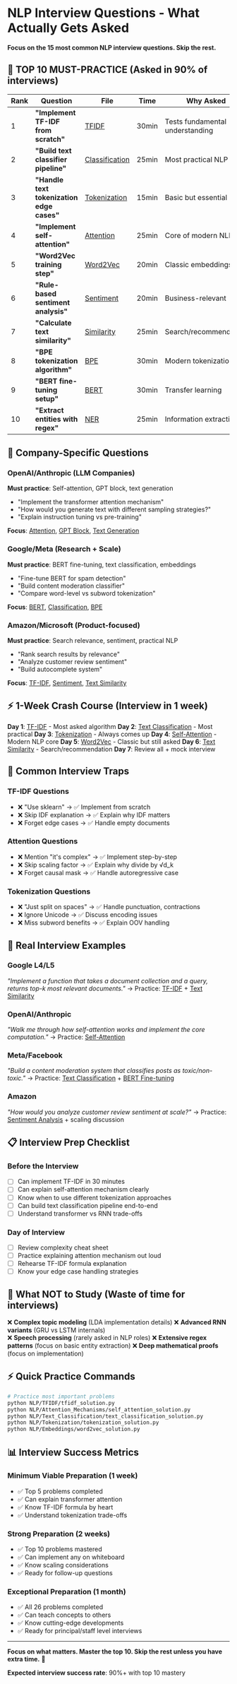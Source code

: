 # NLP Interview Questions - What Actually Gets Asked

**Focus on the 15 most common NLP interview questions. Skip the rest.**

## 🎯 TOP 10 MUST-PRACTICE (Asked in 90% of interviews)

| Rank | Question | File | Time | Why Asked |
|------|----------|------|------|-----------|
| 1 | **"Implement TF-IDF from scratch"** | [TFIDF](NLP/TFIDF/) | 30min | Tests fundamental understanding |
| 2 | **"Build text classifier pipeline"** | [Classification](NLP/Text_Classification/) | 25min | Most practical NLP task |
| 3 | **"Handle text tokenization edge cases"** | [Tokenization](NLP/Tokenization/) | 15min | Basic but essential |
| 4 | **"Implement self-attention"** | [Attention](NLP/Attention_Mechanisms/) | 25min | Core of modern NLP |
| 5 | **"Word2Vec training step"** | [Word2Vec](NLP/Embeddings/) | 20min | Classic embeddings |
| 6 | **"Rule-based sentiment analysis"** | [Sentiment](NLP/Sentiment_Analysis/) | 20min | Business-relevant |
| 7 | **"Calculate text similarity"** | [Similarity](NLP/Similarity/) | 25min | Search/recommendation |
| 8 | **"BPE tokenization algorithm"** | [BPE](NLP/Tokenization_Advanced/) | 30min | Modern tokenization |
| 9 | **"BERT fine-tuning setup"** | [BERT](NLP/Transformers/) | 30min | Transfer learning |
| 10 | **"Extract entities with regex"** | [NER](NLP/NER/) | 25min | Information extraction |

## 🏢 Company-Specific Questions

### **OpenAI/Anthropic** (LLM Companies)
**Must practice**: Self-attention, GPT block, text generation
- "Implement the transformer attention mechanism"
- "How would you generate text with different sampling strategies?"
- "Explain instruction tuning vs pre-training"

**Focus**: [Attention](NLP/Attention_Mechanisms/), [GPT Block](NLP/GPT_Implementation/), [Text Generation](NLP/LLM_Fundamentals/)

### **Google/Meta** (Research + Scale)
**Must practice**: BERT fine-tuning, text classification, embeddings
- "Fine-tune BERT for spam detection"
- "Build content moderation classifier"
- "Compare word-level vs subword tokenization"

**Focus**: [BERT](NLP/Transformers/), [Classification](NLP/Text_Classification/), [BPE](NLP/Tokenization_Advanced/)

### **Amazon/Microsoft** (Product-focused)
**Must practice**: Search relevance, sentiment, practical NLP
- "Rank search results by relevance" 
- "Analyze customer review sentiment"
- "Build autocomplete system"

**Focus**: [TF-IDF](NLP/TFIDF/), [Sentiment](NLP/Sentiment_Analysis/), [Text Similarity](NLP/Similarity/)

## ⚡ **1-Week Crash Course** (Interview in 1 week)

**Day 1**: [TF-IDF](NLP/TFIDF/) - Most asked algorithm
**Day 2**: [Text Classification](NLP/Text_Classification/) - Most practical 
**Day 3**: [Tokenization](NLP/Tokenization/) - Always comes up
**Day 4**: [Self-Attention](NLP/Attention_Mechanisms/) - Modern NLP core
**Day 5**: [Word2Vec](NLP/Embeddings/) - Classic but still asked
**Day 6**: [Text Similarity](NLP/Similarity/) - Search/recommendation
**Day 7**: Review all + mock interview

## 🚨 **Common Interview Traps**

### **TF-IDF Questions**
- ❌ "Use sklearn" → ✅ Implement from scratch
- ❌ Skip IDF explanation → ✅ Explain why IDF matters
- ❌ Forget edge cases → ✅ Handle empty documents

### **Attention Questions**  
- ❌ Mention "it's complex" → ✅ Implement step-by-step
- ❌ Skip scaling factor → ✅ Explain why divide by √d_k
- ❌ Forget causal mask → ✅ Handle autoregressive case

### **Tokenization Questions**
- ❌ "Just split on spaces" → ✅ Handle punctuation, contractions
- ❌ Ignore Unicode → ✅ Discuss encoding issues
- ❌ Miss subword benefits → ✅ Explain OOV handling

## 🎪 **Real Interview Examples**

### **Google L4/L5**
*"Implement a function that takes a document collection and a query, returns top-k most relevant documents."*
→ Practice: [TF-IDF](NLP/TFIDF/) + [Text Similarity](NLP/Similarity/)

### **OpenAI/Anthropic**
*"Walk me through how self-attention works and implement the core computation."*
→ Practice: [Self-Attention](NLP/Attention_Mechanisms/)

### **Meta/Facebook**
*"Build a content moderation system that classifies posts as toxic/non-toxic."*
→ Practice: [Text Classification](NLP/Text_Classification/) + [BERT Fine-tuning](NLP/Transformers/)

### **Amazon**
*"How would you analyze customer review sentiment at scale?"*
→ Practice: [Sentiment Analysis](NLP/Sentiment_Analysis/) + scaling discussion

## 📋 **Interview Prep Checklist**

### **Before the Interview**
- [ ] Can implement TF-IDF in 30 minutes
- [ ] Can explain self-attention mechanism clearly
- [ ] Know when to use different tokenization approaches
- [ ] Can build text classification pipeline end-to-end
- [ ] Understand transformer vs RNN trade-offs

### **Day of Interview**
- [ ] Review complexity cheat sheet
- [ ] Practice explaining attention mechanism out loud
- [ ] Rehearse TF-IDF formula explanation
- [ ] Know your edge case handling strategies

## 🎯 **What NOT to Study** (Waste of time for interviews)

❌ **Complex topic modeling** (LDA implementation details)
❌ **Advanced RNN variants** (GRU vs LSTM internals)  
❌ **Speech processing** (rarely asked in NLP roles)
❌ **Extensive regex patterns** (focus on basic entity extraction)
❌ **Deep mathematical proofs** (focus on implementation)

## ⚡ **Quick Practice Commands**

```bash
# Practice most important problems
python NLP/TFIDF/tfidf_solution.py
python NLP/Attention_Mechanisms/self_attention_solution.py
python NLP/Text_Classification/text_classification_solution.py
python NLP/Tokenization/tokenization_solution.py
python NLP/Embeddings/word2vec_solution.py
```

## 📊 **Interview Success Metrics**

### **Minimum Viable Preparation** (1 week)
- ✅ Top 5 problems completed
- ✅ Can explain transformer attention
- ✅ Know TF-IDF formula by heart
- ✅ Understand tokenization trade-offs

### **Strong Preparation** (2 weeks)  
- ✅ Top 10 problems mastered
- ✅ Can implement any on whiteboard
- ✅ Know scaling considerations
- ✅ Ready for follow-up questions

### **Exceptional Preparation** (1 month)
- ✅ All 26 problems completed
- ✅ Can teach concepts to others
- ✅ Know cutting-edge developments
- ✅ Ready for principal/staff level interviews

---

**Focus on what matters. Master the top 10. Skip the rest unless you have extra time.** 🎯

**Expected interview success rate**: 90%+ with top 10 mastery

